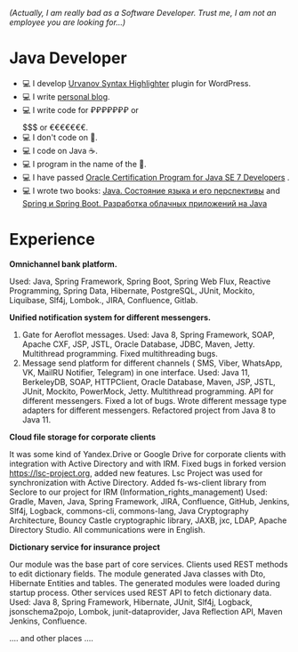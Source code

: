 _(Actually, I am really bad as a Software Developer. Trust me, I am not an employee you are looking for...)_


Java Developer
=====================
- 💻 I develop [Urvanov Syntax Highlighter](https://wordpress.org/plugins/urvanov-syntax-highlighter/) plugin for WordPress.
- 💻 I write [personal blog](https://urvanov.ru).
- 💻 I write code for ₽₽₽₽₽₽₽ or $$$$$$$ or €€€€€€€.
- 💻 I don't code on 🐍.
- 💻 I code on Java ☕.
- 💻 I program in the name of the 🌙.
- 💻 I have passed [Oracle Certification Program for Java SE 7 Developers](https://urvanov.ru/wp-content/uploads/2016/07/javaprofessionalcertificate.png) .
- 💻 I wrote two books: [Java. Состояние языка и его перспективы](https://urvanov.ru/%d0%ba%d0%bd%d0%b8%d0%b3%d0%b8/java-%d1%81%d0%be%d1%81%d1%82%d0%be%d1%8f%d0%bd%d0%b8%d0%b5-%d1%8f%d0%b7%d1%8b%d0%ba%d0%b0-%d0%b8-%d0%b5%d0%b3%d0%be-%d0%bf%d0%b5%d1%80%d1%81%d0%bf%d0%b5%d0%ba%d1%82%d0%b8%d0%b2%d1%8b-2022/) and [Spring и Spring Boot. Разработка облачных приложений на Java](https://urvanov.ru/%d0%ba%d0%bd%d0%b8%d0%b3%d0%b8/spring-book-2024/)

Experience
==========

**Omnichannel bank platform.**

Used: Java, Spring Framework, Spring Boot, Spring Web Flux, Reactive Programming, Spring Data, Hibernate, PostgreSQL, JUnit, Mockito, Liquibase,  Slf4j, Lombok., JIRA, Confluence, Gitlab.


**Unified notification system for different messengers.**
1) Gate for Aeroflot messages. Used: Java 8, Spring Framework, SOAP, Apache CXF, JSP, JSTL, Oracle Database, JDBC, Maven, Jetty. Multithread programming. Fixed multithreading bugs.
2) Message send platform for different channels ( SMS, Viber, WhatsApp, VK, MailRU Notifier, Telegram) in one interface. Used: Java 11, BerkeleyDB, SOAP, HTTPClient, Oracle Database, Maven, JSP, JSTL, JUnit, Mockito, PowerMock, Jetty. Multithread programming. API for different messengers. Fixed a lot of bugs. Wrote different message type adapters for different messengers. Refactored project from Java 8 to Java 11.


**Cloud file storage for corporate clients**

It was some kind of Yandex.Drive or Google Drive for corporate clients with integration with Active Directory and with IRM.
Fixed bugs in forked version https://lsc-project.org, added new features. Lsc Project was used for synchronization with Active Directory. Added fs-ws-client library from Seclore to our project for IRM (Information_rights_management)
Used: Gradle, Maven, Java, Spring Framework, JIRA, Confluence, GitHub, Jenkins, Slf4j, Logback, commons-cli, commons-lang, Java Cryptography Architecture, Bouncy Castle cryptographic library, JAXB, jxc, LDAP, Apache Directory Studio.
All communications were in English.


**Dictionary service for insurance project**

Our module was the base part of core services. Clients used REST methods to edit dictionary fields. The module generated Java classes with Dto, Hibernate Entities and tables. The generated modules were loaded during startup process. Other services used REST API to fetch dictionary data.
Used: Java 8, Spring Framework, Hibernate, JUnit, Slf4j, Logback, jsonschema2pojo, Lombok, ﻿junit-dataprovider, Java Reflection API, Maven Jenkins, Confluence.

.... and other places ....
